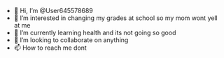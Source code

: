 - 👋 Hi, I’m @User645578689
- 👀 I’m interested in changing my grades at school so my mom wont yell at me 
- 🌱 I’m currently learning health and its not going so good 
- 💞️ I’m looking to collaborate on anything 
- 📫 How to reach me dont

<!---
User645578689/User645578689 is a ✨ special ✨ repository because its `README.md` (this file) appears on your GitHub profile.
You can click the Preview link to take a look at your changes.
--->
